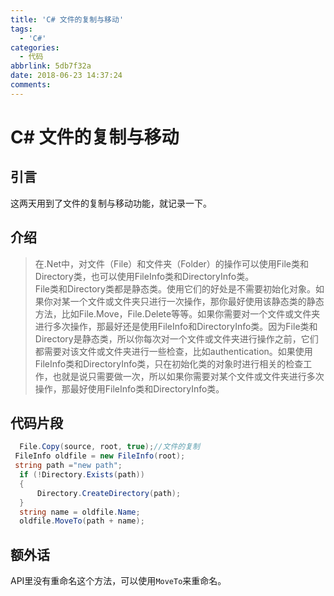 ```yaml
---
title: 'C# 文件的复制与移动'
tags:
  - 'C#'
categories:
  - 代码
abbrlink: 5db7f32a
date: 2018-06-23 14:37:24
comments:
---
```

# C# 文件的复制与移动

## 引言  
这两天用到了文件的复制与移动功能，就记录一下。  
## 介绍
> 在.Net中，对文件（File）和文件夹（Folder）的操作可以使用File类和Directory类，也可以使用FileInfo类和DirectoryInfo类。  
File类和Directory类都是静态类。使用它们的好处是不需要初始化对象。如果你对某一个文件或文件夹只进行一次操作，那你最好使用该静态类的静态方法，比如File.Move，File.Delete等等。如果你需要对一个文件或文件夹进行多次操作，那最好还是使用FileInfo和DirectoryInfo类。因为File类和Directory是静态类，所以你每次对一个文件或文件夹进行操作之前，它们都需要对该文件或文件夹进行一些检查，比如authentication。如果使用FileInfo类和DirectoryInfo类，只在初始化类的对象时进行相关的检查工作，也就是说只需要做一次，所以如果你需要对某个文件或文件夹进行多次操作，那最好使用FileInfo类和DirectoryInfo类。  

## 代码片段

``` C#
  File.Copy(source, root, true);//文件的复制
 FileInfo oldfile = new FileInfo(root);
 string path ="new path";
  if (!Directory.Exists(path))
  {
      Directory.CreateDirectory(path);
  }
  string name = oldfile.Name;
  oldfile.MoveTo(path + name);
```
## 额外话
API里没有重命名这个方法，可以使用`MoveTo`来重命名。